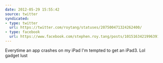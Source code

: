 ```yaml
---
date: 2012-05-29 15:55:42
source: twitter
syndicated:
- type: twitter
  url: https://twitter.com/roytang/statuses/207500471324262400/
- type: facebook
  url: https://www.facebook.com/stephen.roy.tang/posts/10151634219963912
---
```


Everytime an app crashes on my iPad I'm tempted to get an iPad3. Lol gadget lust